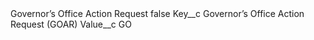 <?xml version="1.0" encoding="UTF-8"?>
<CustomMetadata xmlns="http://soap.sforce.com/2006/04/metadata" xmlns:xsi="http://www.w3.org/2001/XMLSchema-instance" xmlns:xsd="http://www.w3.org/2001/XMLSchema">
    <label>Governor’s Office Action Request</label>
    <protected>false</protected>
    <values>
        <field>Key__c</field>
        <value xsi:type="xsd:string">Governor’s Office Action Request (GOAR)</value>
    </values>
    <values>
        <field>Value__c</field>
        <value xsi:type="xsd:string">GO</value>
    </values>
</CustomMetadata>

